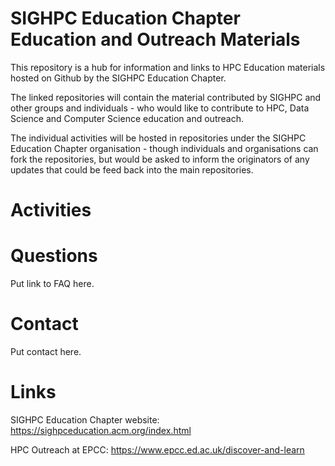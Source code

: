 # SIGHPC Education Chapter Education and Outreach Materials

This repository is a hub for information and links to HPC Education materials hosted on Github by the SIGHPC Education Chapter.

The linked repositories will contain the material contributed by SIGHPC and other groups and individuals - who would like to contribute to HPC, Data Science and Computer Science education and outreach.

The individual activities will be hosted in repositories under the SIGHPC Education Chapter organisation - though individuals and organisations can fork the repositories, but would be asked to inform the originators of any updates that could be feed back into the main repositories.

# Activities

# Questions

Put link to FAQ here.

# Contact

Put contact here.

# Links

SIGHPC Education Chapter website: https://sighpceducation.acm.org/index.html

HPC Outreach at EPCC: https://www.epcc.ed.ac.uk/discover-and-learn

